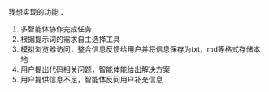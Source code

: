 
我想实现的功能：
1. 多智能体协作完成任务
2. 根据提示词的需求自主选择工具
3. 模拟浏览器访问，整合信息反馈给用户并将信息保存为txt，md等格式存储本地
4. 用户提出代码相关问题，智能体能给出解决方案
5. 用户提供信息不足，智能体反问用户补充信息
